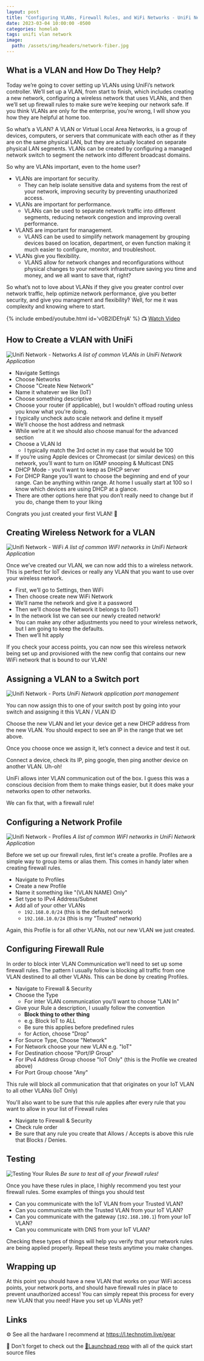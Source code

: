 ```yaml
---
layout: post
title: "Configuring VLANs, Firewall Rules, and WiFi Networks - UniFi Network Application"
date: 2023-03-04 10:00:00 -0500
categories: homelab
tags: unifi vlan network
image:
  path: /assets/img/headers/network-fiber.jpg
---
```


## What is a VLAN and How Do They Help?

Today we’re going to cover setting up VLANs using UniFi’s network controller.  We’ll set up a VLAN, from start to finish, which includes creating a new network, configuring a wireless network that uses VLANs, and then we’ll set up firewall rules to make sure we’re keeping our network safe.   If you think VLANs are only for the enterprise, you’re wrong, I will show you how they are helpful at home too.

So what’s a VLAN?  A VLAN or Virtual Local Area Networks, is a group of devices, computers, or servers that communicate with each other as if they are on the same physical LAN, but they are actually located on separate physical LAN segments.  VLANs can be created by configuring a managed network switch to segment the network into different broadcast domains.

So why are VLANs important, even to the home user?

- VLANs are important for security.
  - They can help isolate sensitive data and systems from the rest of your network, improving security by preventing unauthorized access.
- VLANs are important for performance.
  - VLANs can be used to separate network traffic into different segments, reducing network congestion and improving overall performance.
- VLANS are important for management.
  - VLANS can be used to simplify network management by grouping devices based on location, department, or even function making it much easier to configure, monitor, and troubleshoot.
- VLANs give you flexibility.
  - VLANS allow for network changes and reconfigurations without physical changes to your network infrastructure saving you time and money, and we all want to save that, right?

So what’s not to love about VLANs if they give you greater control over network traffic, help optimize network performance, give you better security, and give you managment and flexibility?
Well, for me it was complexity and knowing where to start.

{% include embed/youtube.html id='v0B2IDEfnjA' %}
📺 [Watch Video](https://www.youtube.com/watch?v=v0B2IDEfnjA)

## How to Create a VLAN with UniFi

![Unifi Network - Networks](/assets/img/posts/unifi-na-networks.jpg)
_A list of common VLANs in UniFi Network Application_

- Navigate Settings
- Choose Networks
- Choose "Create New Network"
- Name it whatever we like (IoT)
- Choose something descriptive
- Choose your router (if applicable), but I wouldn't offload routing unless you know what you're doing.
- I typically uncheck auto scale network and define it myself
- We’ll choose the host address and netmask
- While we’re at it we should also choose manual for the advanced section
- Choose a VLAN Id
  - I typically match the 3rd octet in my case that would be 100
- If you’re using Apple devices or Chromecast (or similar devices) on this network, you’ll want to turn on IGMP snooping & Multicast DNS
- DHCP Mode - you’ll want to keep as DHCP server
- For DHCP Range you’ll want to choose the beginning and end of your range.  Can be anything within range.  At home I usually start at 100 so I know which devices are using DHCP at a glance.
- There are other options here that you don’t really need to change but if you do, change them to your liking

Congrats you just created your first VLAN! 🎉

## Creating Wireless Network for a VLAN

![Unifi Network - WiFi](/assets/img/posts/unifi-na-wifi-networks.jpg)
_A list of common WiFI networks in UniFi Network Application_

Once we’ve created our VLAN, we can now add this to a wireless network.  This is perfect for IoT devices or really any VLAN that you want to use over your wireless network.

- First, we’ll go to Settings, then WiFi
- Then choose create new WiFi Network
- We’ll name the network and give it a password
- Then we’ll choose the Network it belongs to (IoT)
- In the network list we can see our newly created network!
- You can make any other adjustments you need to your wireless network, but I am going to keep the defaults.
- Then we’ll hit apply

If you check your access points, you can now see this wireless network being set up and provisioned with the new config that contains our new WiFi network that is bound to our VLAN!

## Assigning a VLAN to a Switch port

![Unifi Network - Ports](/assets/img/posts/unifi-na-ports.jpg)
_UniFi Network application port management_

You can now assign this to one of your switch post by going into your switch and assigning it this VLAN / VLAN ID

Choose the new VLAN and let your device get a new DHCP address from the new VLAN. You should expect to see an IP in the range that we set above.

Once you choose once we assign it, let’s connect a device and test it out.

Connect a device, check its IP, ping google, then ping another device on another VLAN.  Uh-oh!

UniFi allows inter VLAN communication out of the box.  I guess this was a conscious decision from them to make things easier, but it does make your networks open to other networks.  

We can fix that, with a firewall rule!

## Configuring a Network Profile

![Unifi Network - Profiles](/assets/img/posts/unifi-na-profiles.jpg)
_A list of common WiFI networks in UniFi Network Application_

Before we set up our firewall rules, first let's create a profile.  Profiles are a simple way to group items or alias them.  This comes in handy later when creating firewall rules.

- Navigate to Profiles
- Create a new Profile
- Name it something like "(VLAN NAME) Only"
- Set type to IPv4 Address/Subnet
- Add all of your other VLANs
  - `192.168.0.0/24` (this is the default network)
  - `192.168.10.0/24` (this is my "Trusted" network)

Again, this Profile is for all other VLANs, not our new VLAN we just created.

## Configuring Firewall Rule

In order to block inter VLAN Communication we'll need to set up some firewall rules.  The pattern I usually follow is blocking all traffic from one VLAN destined to all other VLANs.  This can be done by creating Profiles.

- Navigate to Firewall & Security
- Choose the Type
  - For inter VLAN communication you'll want to choose "LAN In"
- Give your Rule a description, I usually follow the convention
  - **Block thing to other thing**
  - e.g. Block IoT to ALL
  - Be sure this applies before predefined rules
  - for Action, choose "Drop"
- For Source Type, Choose "Network"
- For Network choose your new VLAN e.g. "IoT"
- For Destination choose "Port/IP Group"
- For IPv4 Address Group choose "IoT Only" (this is the Profile we created above)
- For Port Group choose "Any"

This rule will block all communication that that originates on your IoT VLAN to all other VLANs (IoT Only)

You'll also want to be sure that this rule applies after every rule that you want to allow in your list of Firewall rules

- Navigate to Firewall & Security
- Check rule order
- Be sure that any rule you create that Allows / Accepts is above this rule that Blocks / Denies.  

## Testing

![Testing Your Rules](/assets/img/posts/vlan-testing-rules.jpg)
_Be sure to test all of your firewall rules!_

Once you have these rules in place, I highly recommend you test your firewall rules.  Some examples of things you should test

- Can you communicate with the IoT VLAN from your Trusted VLAN?
- Can you communicate with the Trusted VLAN from your IoT VLAN?
- Can you communicate with the gateway (`192.168.100.1`) from your IoT VLAN?
- Can you communicate with DNS from your IoT VLAN?

Checking these types of things will help you verify that your network rules are being applied properly.  Repeat these tests anytime you make changes.

## Wrapping up

At this point you should have a new VLAN that works on your WiFi access points, your network ports, and should have firewall rules in place to prevent unauthorized access! You can simply repeat this process for every new VLAN that you need!  Have you set up VLANs yet?

## Links

⚙️ See all the hardware I recommend at <https://l.technotim.live/gear>

🚀 Don't forget to check out the [🚀Launchpad repo](https://l.technotim.live/quick-start) with all of the quick start source files
